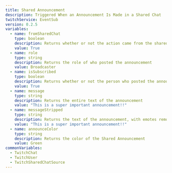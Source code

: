 ```yaml
---
title: Shared Announcement
description: Triggered When an Announcement Is Made in a Shared Chat
twitchService: EventSub
version: 0.2.5
variables:
  - name: fromSharedChat
    type: boolean
    description: Returns whether or not the action came from the shared chat
    value: True
  - name: role
    type: string
    description: Returns the role of who posted the announcement
    value: Broadcaster
  - name: isSubscribed
    type: boolean
    description: Returns whether or not the person who posted the announcement is subscribed
    value: True
  - name: message
    type: string
    description: Returns the entire text of the announcement
    value: "This is a super important announcement!!"
  - name: messageStripped
    type: string
    description: Returns the text of the announcement, with emotes removed
    value: "This is a super important announcement!!"
  - name: announceColor
    type: string
    description: Returns the color of the Shared Announcement
    value: Green
commonVariables:
  - TwitchChat
  - TwitchUser
  - TwitchSharedChatSource
---
```

